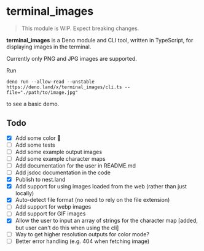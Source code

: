 # terminal_images

> This module is WIP. Expect breaking changes.

**terminal_images** is a Deno module and CLI tool, written in TypeScript, for displaying images in the terminal.

Currently only PNG and JPG images are supported.

Run
```shell
deno run --allow-read --unstable https://deno.land/x/terminal_images/cli.ts --file="./path/to/image.jpg"
```
to see a basic demo.

## Todo

- [X] Add some color 🌈
- [ ] Add some tests
- [ ] Add some example output images
- [ ] Add some example character maps
- [ ] Add documentation for the user in README.md
- [ ] Add jsdoc documentation in the code
- [X] Publish to nest.land
- [X] Add support for using images loaded from the web (rather than just locally)
- [X] Auto-detect file format (no need to rely on the file extension)
- [ ] Add support for webp images
- [ ] Add support for GIF images
- [X] Allow the user to input an array of strings for the character map [added, but user can't do this when using the cli]
- [ ] Way to get higher resolution outputs for color mode?
- [ ] Better error handling (e.g. 404 when fetching image)